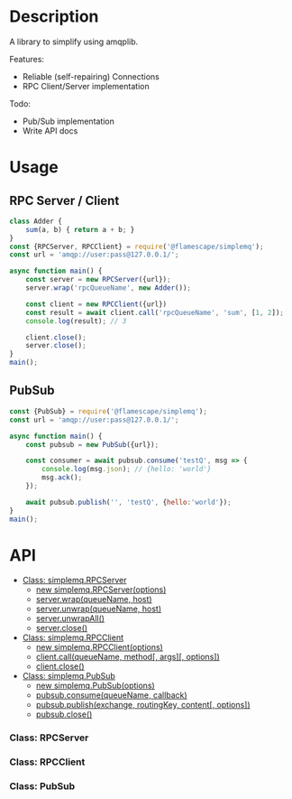 # Description

A library to simplify using amqplib.

Features:
- Reliable (self-repairing) Connections
- RPC Client/Server implementation

Todo:
- Pub/Sub implementation
- Write API docs

# Usage

## RPC Server / Client

```js
class Adder {
    sum(a, b) { return a + b; }
}
const {RPCServer, RPCClient} = require('@flamescape/simplemq');
const url = 'amqp://user:pass@127.0.0.1/';

async function main() {
    const server = new RPCServer({url});
    server.wrap('rpcQueueName', new Adder());

    const client = new RPCClient({url})
    const result = await client.call('rpcQueueName', 'sum', [1, 2]);
    console.log(result); // 3

    client.close();
    server.close();
}
main();
```

## PubSub

```js
const {PubSub} = require('@flamescape/simplemq');
const url = 'amqp://user:pass@127.0.0.1/';

async function main() {
    const pubsub = new PubSub({url});

    const consumer = await pubsub.consume('testQ', msg => {
        console.log(msg.json); // {hello: 'world'}
        msg.ack();
    });

    await pubsub.publish('', 'testQ', {hello:'world'});
}
main();
```

# API

- [Class: simplemq.RPCServer](#class-rpcserver)
  - [new simplemq.RPCServer(options)](#new-simplemqrpcserveroptions)
  - [server.wrap(queueName, host)](#serverwrap)
  - [server.unwrap(queueName, host)](#serverunwrap)
  - [server.unwrapAll()](#serverunwrapAll)
  - [server.close()](#serverclose)
- [Class: simplemq.RPCClient](#class-rpcclient)
  - [new simplemq.RPCClient(options)](#new-simplemqrpcclientoptions)
  - [client.call(queueName, method[, args][, options])](#clientcall)
  - [client.close()](#clientclose)
- [Class: simplemq.PubSub](#class-pubsub)
  - [new simplemq.PubSub(options)](#new-simplemqpubsuboptions)
  - [pubsub.consume(queueName, callback)](#pubsubconsume)
  - [pubsub.publish(exchange, routingKey, content[, options])](#pubsubpublish)
  - [pubsub.close()](#[pubsubclose)

### Class: RPCServer

### Class: RPCClient

### Class: PubSub
